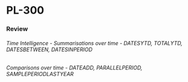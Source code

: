 # PL-300

### Review 

###### Time Intelligence - Summarisations over time - DATESYTD, TOTALYTD, DATESBETWEEN, DATESINPERIOD

###### Comparisons over time - DATEADD, PARALLELPERIOD, SAMPLEPERIODLASTYEAR
